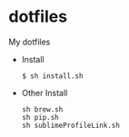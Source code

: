 dotfiles
========

My dotfiles 


- Install 
 
	```
	$ sh install.sh
	```
- Other Install

	```
	sh brew.sh 
	sh pip.sh
	sh sublimeProfileLink.sh
	```